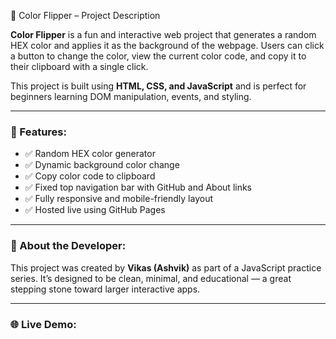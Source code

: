 🎨 Color Flipper – Project Description

**Color Flipper** is a fun and interactive web project that generates a random HEX color and applies it as the background of the webpage. Users can click a button to change the color, view the current color code, and copy it to their clipboard with a single click.

This project is built using **HTML, CSS, and JavaScript** and is perfect for beginners learning DOM manipulation, events, and styling.

---

### 🔧 Features:

* ✅ Random HEX color generator
* ✅ Dynamic background color change
* ✅ Copy color code to clipboard
* ✅ Fixed top navigation bar with GitHub and About links
* ✅ Fully responsive and mobile-friendly layout
* ✅ Hosted live using GitHub Pages

---

### 📄 About the Developer:

This project was created by **Vikas (Ashvik)** as part of a JavaScript practice series. It’s designed to be clean, minimal, and educational — a great stepping stone toward larger interactive apps.

---

### 🌐 Live Demo:


